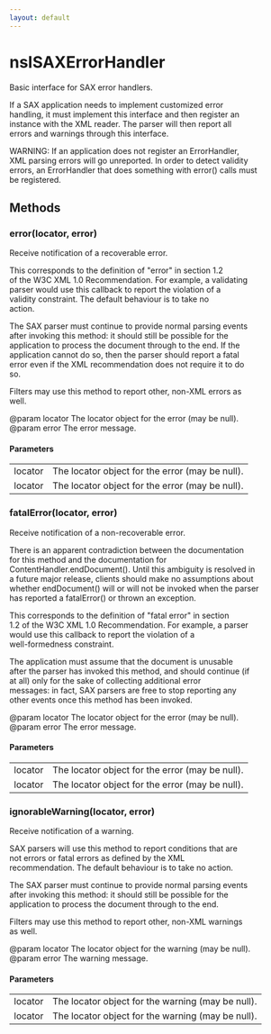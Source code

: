 ```yaml
---
layout: default
---
```


# nsISAXErrorHandler #
  
Basic interface for SAX error handlers.  
  
If a SAX application needs to implement customized error  
handling, it must implement this interface and then register an  
instance with the XML reader.  The parser will then report all  
errors and warnings through this interface.  
  
WARNING: If an application does not register an ErrorHandler,  
XML parsing errors will go unreported. In order to detect validity  
errors, an ErrorHandler that does something with error() calls must  
be registered.  
  
  

## Methods ##

### error(locator, error) ###
  
Receive notification of a recoverable error.  
  
This corresponds to the definition of "error" in section 1.2  
of the W3C XML 1.0 Recommendation. For example, a validating  
parser would use this callback to report the violation of a  
validity constraint. The default behaviour is to take no  
action.  
  
The SAX parser must continue to provide normal parsing events  
after invoking this method: it should still be possible for the  
application to process the document through to the end. If the  
application cannot do so, then the parser should report a fatal  
error even if the XML recommendation does not require it to do  
so.  
  
Filters may use this method to report other, non-XML errors as  
well.  
  
@param locator The locator object for the error (may be null).  
@param error The error message.  
  

#### Parameters ####

<table>

<tr>
<td>locator</td>
<td>The locator object for the error (may be null).  
</td>
</tr>

<tr>
<td>locator</td>
<td>The locator object for the error (may be null).  
</td>
</tr>

</table>

### fatalError(locator, error) ###
  
Receive notification of a non-recoverable error.  
  
There is an apparent contradiction between the documentation  
for this method and the documentation for  
ContentHandler.endDocument(). Until this ambiguity is resolved in  
a future major release, clients should make no assumptions about  
whether endDocument() will or will not be invoked when the parser  
has reported a fatalError() or thrown an exception.  
  
This corresponds to the definition of "fatal error" in section  
1.2 of the W3C XML 1.0 Recommendation. For example, a parser  
would use this callback to report the violation of a  
well-formedness constraint.  
  
The application must assume that the document is unusable  
after the parser has invoked this method, and should continue (if  
at all) only for the sake of collecting additional error  
messages: in fact, SAX parsers are free to stop reporting any  
other events once this method has been invoked.  
  
@param locator The locator object for the error (may be null).  
@param error The error message.  
  

#### Parameters ####

<table>

<tr>
<td>locator</td>
<td>The locator object for the error (may be null).  
</td>
</tr>

<tr>
<td>locator</td>
<td>The locator object for the error (may be null).  
</td>
</tr>

</table>

### ignorableWarning(locator, error) ###
  
Receive notification of a warning.  
  
SAX parsers will use this method to report conditions that are  
not errors or fatal errors as defined by the XML  
recommendation. The default behaviour is to take no action.  
  
The SAX parser must continue to provide normal parsing events  
after invoking this method: it should still be possible for the  
application to process the document through to the end.  
  
Filters may use this method to report other, non-XML warnings  
as well.  
  
@param locator The locator object for the warning (may be null).  
@param error The warning message.  
  

#### Parameters ####

<table>

<tr>
<td>locator</td>
<td>The locator object for the warning (may be null).  
</td>
</tr>

<tr>
<td>locator</td>
<td>The locator object for the warning (may be null).  
</td>
</tr>

</table>
